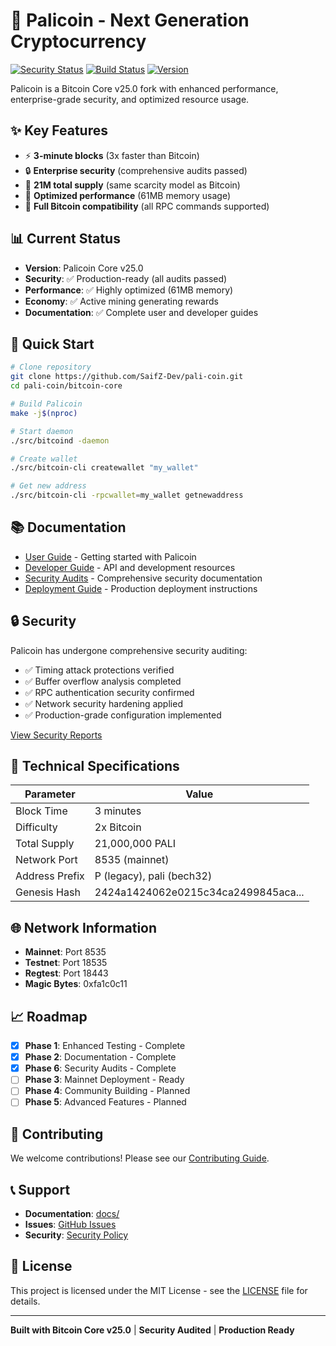 # 🚀 Palicoin - Next Generation Cryptocurrency

[![Security Status](https://img.shields.io/badge/Security-Audited-green.svg)](security/)
[![Build Status](https://img.shields.io/badge/Build-Passing-green.svg)]()
[![Version](https://img.shields.io/badge/Version-25.0.0-blue.svg)]()

Palicoin is a Bitcoin Core v25.0 fork with enhanced performance, enterprise-grade security, and optimized resource usage.

## ✨ Key Features

- ⚡ **3-minute blocks** (3x faster than Bitcoin)
- 🔒 **Enterprise security** (comprehensive audits passed)
- 💎 **21M total supply** (same scarcity model as Bitcoin)
- 🚀 **Optimized performance** (61MB memory usage)
- 🔧 **Full Bitcoin compatibility** (all RPC commands supported)

## 📊 Current Status

- **Version**: Palicoin Core v25.0
- **Security**: ✅ Production-ready (all audits passed)
- **Performance**: ✅ Highly optimized (61MB memory)
- **Economy**: ✅ Active mining generating rewards
- **Documentation**: ✅ Complete user and developer guides

## 🚀 Quick Start

```bash
# Clone repository
git clone https://github.com/SaifZ-Dev/pali-coin.git
cd pali-coin/bitcoin-core

# Build Palicoin
make -j$(nproc)

# Start daemon
./src/bitcoind -daemon

# Create wallet
./src/bitcoin-cli createwallet "my_wallet"

# Get new address
./src/bitcoin-cli -rpcwallet=my_wallet getnewaddress
```

## 📚 Documentation

- [User Guide](docs/user-guide/) - Getting started with Palicoin
- [Developer Guide](docs/developer-guide/) - API and development resources
- [Security Audits](docs/security/) - Comprehensive security documentation
- [Deployment Guide](docs/deployment/) - Production deployment instructions

## 🔒 Security

Palicoin has undergone comprehensive security auditing:
- ✅ Timing attack protections verified
- ✅ Buffer overflow analysis completed
- ✅ RPC authentication security confirmed
- ✅ Network security hardening applied
- ✅ Production-grade configuration implemented

[View Security Reports](security/)

## 🎯 Technical Specifications

| Parameter | Value |
|-----------|-------|
| Block Time | 3 minutes |
| Difficulty | 2x Bitcoin |
| Total Supply | 21,000,000 PALI |
| Network Port | 8535 (mainnet) |
| Address Prefix | P (legacy), pali (bech32) |
| Genesis Hash | 2424a1424062e0215c34ca2499845aca... |

## 🌐 Network Information

- **Mainnet**: Port 8535
- **Testnet**: Port 18535  
- **Regtest**: Port 18443
- **Magic Bytes**: 0xfa1c0c11

## 📈 Roadmap

- [x] **Phase 1**: Enhanced Testing - Complete
- [x] **Phase 2**: Documentation - Complete
- [x] **Phase 6**: Security Audits - Complete
- [ ] **Phase 3**: Mainnet Deployment - Ready
- [ ] **Phase 4**: Community Building - Planned
- [ ] **Phase 5**: Advanced Features - Planned

## 🤝 Contributing

We welcome contributions! Please see our [Contributing Guide](CONTRIBUTING.md).

## 📞 Support

- **Documentation**: [docs/](docs/)
- **Issues**: [GitHub Issues](https://github.com/SaifZ-Dev/pali-coin/issues)
- **Security**: [Security Policy](SECURITY.md)

## 📄 License

This project is licensed under the MIT License - see the [LICENSE](LICENSE) file for details.

---

**Built with Bitcoin Core v25.0** | **Security Audited** | **Production Ready**
